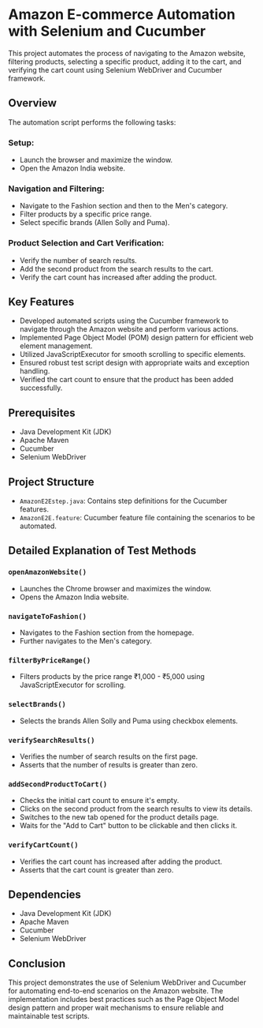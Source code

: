 # Amazon E-commerce Automation with Selenium and Cucumber

This project automates the process of navigating to the Amazon website, filtering products, selecting a specific product, adding it to the cart, and verifying the cart count using Selenium WebDriver and Cucumber framework.

## Overview

The automation script performs the following tasks:

### Setup:
- Launch the browser and maximize the window.
- Open the Amazon India website.

### Navigation and Filtering:
- Navigate to the Fashion section and then to the Men's category.
- Filter products by a specific price range.
- Select specific brands (Allen Solly and Puma).

### Product Selection and Cart Verification:
- Verify the number of search results.
- Add the second product from the search results to the cart.
- Verify the cart count has increased after adding the product.

## Key Features
- Developed automated scripts using the Cucumber framework to navigate through the Amazon website and perform various actions.
- Implemented Page Object Model (POM) design pattern for efficient web element management.
- Utilized JavaScriptExecutor for smooth scrolling to specific elements.
- Ensured robust test script design with appropriate waits and exception handling.
- Verified the cart count to ensure that the product has been added successfully.

## Prerequisites
- Java Development Kit (JDK)
- Apache Maven
- Cucumber
- Selenium WebDriver

## Project Structure
- `AmazonE2Estep.java`: Contains step definitions for the Cucumber features.
- `AmazonE2E.feature`: Cucumber feature file containing the scenarios to be automated.

## Detailed Explanation of Test Methods

### `openAmazonWebsite()`
- Launches the Chrome browser and maximizes the window.
- Opens the Amazon India website.

### `navigateToFashion()`
- Navigates to the Fashion section from the homepage.
- Further navigates to the Men's category.

### `filterByPriceRange()`
- Filters products by the price range ₹1,000 - ₹5,000 using JavaScriptExecutor for scrolling.

### `selectBrands()`
- Selects the brands Allen Solly and Puma using checkbox elements.

### `verifySearchResults()`
- Verifies the number of search results on the first page.
- Asserts that the number of results is greater than zero.

### `addSecondProductToCart()`
- Checks the initial cart count to ensure it's empty.
- Clicks on the second product from the search results to view its details.
- Switches to the new tab opened for the product details page.
- Waits for the "Add to Cart" button to be clickable and then clicks it.

### `verifyCartCount()`
- Verifies the cart count has increased after adding the product.
- Asserts that the cart count is greater than zero.

## Dependencies
- Java Development Kit (JDK)
- Apache Maven
- Cucumber
- Selenium WebDriver



## Conclusion
This project demonstrates the use of Selenium WebDriver and Cucumber for automating end-to-end scenarios on the Amazon website. The implementation includes best practices such as the Page Object Model design pattern and proper wait mechanisms to ensure reliable and maintainable test scripts.
